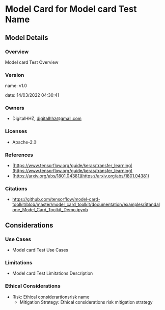 





# Model Card for Model card Test Name

## Model Details

### Overview
Model card Test Overview 

### Version

name: v1.0  

date: 14/03/2022 04:30:41  

### Owners

* DigitalHHZ, digitalhhz@gmail.com


### Licenses

* Apache-2.0

### References

* [https://www.tensorflow.org/guide/keras/transfer_learning](https://www.tensorflow.org/guide/keras/transfer_learning)
* [https://arxiv.org/abs/1801.04381](https://arxiv.org/abs/1801.04381)


### Citations

* https://github.com/tensorflow/model-card-toolkit/blob/master/model_card_toolkit/documentation/examples/Standalone_Model_Card_Toolkit_Demo.ipynb



## Considerations

### Use Cases

* Model card Test Use Cases


### Limitations

* Model card Test Limitations Description


### Ethical Considerations

* Risk: Ethical considerartionsrisk name
  * Mitigation Strategy: Ethical considerations risk mitigation strategy

